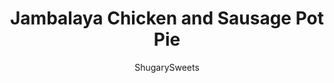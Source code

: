 ---
layout: ../../layouts/MarkdownPostLayout.astro
title: Jambalaya Chicken and Sausage Pot Pie
author: ShugarySweets
pubDate: 2018-12-10
description: "Chicken and Sausage Jambalaya Pot Pie. Give this easy, cajun dinner recipe a try tonight!"
image_url: https://www.shugarysweets.com/wp-content/uploads/2017/05/Jambalaya-pot-pie-1.jpg
tags: ["Main Dish","American"]
calories: 369
protein: 23
carbohydrates: 11
fats: 26
fiber: 1
ingredients: ["3/4 lb boneless, skinless chicken breasts, cut into 1-inch pieces","2 tablespoons olive oil","1 andouille sausage about 6-8 inches long, sliced","1/2 small onion, diced","2 cloves garlic, minced","3 Tbsp butter","3 Tbsp all-purpose flour","1 cup chicken stock","1/2 cup heavy whipping cream","1 Tbsp fresh thyme","1/2 tsp cayenne powder","2 tsp creole seasoning","1/4 tsp onion powder","1/2 cup diced green pepper","1 cup diced tomatoes","1 sheet frozen puff pastry thawed","1 egg, beaten"]
serves: 6
time: "1 hour"
prepTime: "20 minutes"
instructions: ["Preheat oven to 400° F. You will need a 10 x 2-inch deep pie dish or cast iron skillet.","In a large pan, heat olive oil and add the cubed chicken, sausage, onion, and garlic.","Cook on medium-high heat until the chicken is browned on all sides (does not need to be fully cooked). Remove chicken and place in a large bowl. Set aside.","Place the large pan back on low heat to melt the butter.","Add the flour and whisk with the melted butter for about 3-4 minutes.","Turn the heat up to medium and slowly add the chicken stock, whisking the entire time you add it.","Slowly add in the heavy cream and bring to a simmer, still whisking.","Add the thyme, cayenne, creole, and onion powder seasonings and whisk for about 4-5 more minutes turning down the heat if it starts to bubble too much.","Stir in the diced green peppers and tomato and then add the meat mixture that was set aside at the beginning.","Transfer everything to your pie dish (or cast iron skillet) and spread it out evenly.","Unfold your thawed puff pastry and lay it over the top of the filling. Carefully tuck the edges in around the dish.","Using a pastry brush, glaze the puff pastry with the beaten egg.","Place the pot pie into the oven and bake for about 40 minutes until the pastry turns a golden brown and the filling starts to bubble around the edges of the pie dish. Sprinkle with a little fresh thyme. Serve immediately!"]
nutrition: ["369 calories","11 grams carbohydrates","125 milligrams cholesterol","26 grams fat","1 grams fiber","23 grams protein","11 grams saturated fat","674 grams sodium","3 grams sugar","1 grams trans fat","13 grams unsaturated fat"]
---